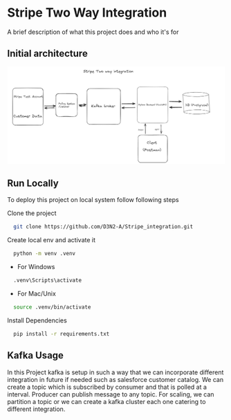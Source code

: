 # Stripe Two Way Integration

A brief description of what this project does and who it's for

## Initial architecture

![v1.0 Architecture](Initial.png)

## Run Locally

To deploy this project on local system follow following steps

Clone the project

```bash
  git clone https://github.com/D3N2-A/Stripe_integration.git
```

Create local env and activate it

```bash
  python -m venv .venv
```

- For Windows

```bash
  .venv\Scripts\activate
```

- For Mac/Unix

```bash
  source .venv/bin/activate
```

Install Dependencies

```bash
  pip install -r requirements.txt
```

## Kafka Usage

In this Project kafka is setup in such a way that we can incorporate different integration in future if needed such as salesforce customer catalog. We can create a topic which is subscribed by consumer and that is polled at a interval. Producer can publish message to any topic. For scaling, we can partition a topic or we can create a kafka cluster each one catering to different integration.
